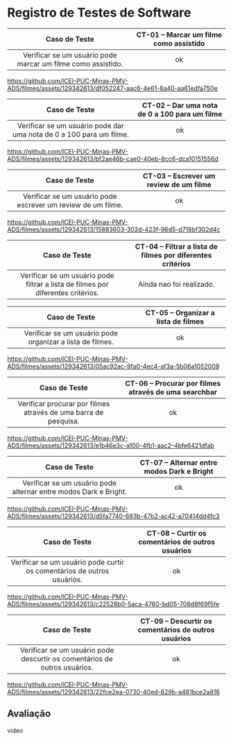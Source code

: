 # Registro de Testes de Software

| **Caso de Teste** 	| **CT-01 – Marcar um filme como assistido** 	|
|:---:	|:---:	|
|	Verificar se um usuário pode marcar um filme como assistido.| ok |

https://github.com/ICEI-PUC-Minas-PMV-ADS/filmes/assets/129342613/df052247-aac6-4e61-8a40-aa61edfa750e

| **Caso de Teste** 	| **CT-02 – Dar uma nota de 0 a 100 para um filme** 	|
|:---:	|:---:	|
|	Verificar se um usuário pode dar uma nota de 0 a 100 para um filme.| ok |

https://github.com/ICEI-PUC-Minas-PMV-ADS/filmes/assets/129342613/bf2ae46b-cae0-40eb-8cc6-dca10151556d

| **Caso de Teste** 	| **CT-03 – Escrever um review de um filme** 	|
|:---:	|:---:	|
|	Verificar se um usuário pode escrever um review de um filme.| ok |

https://github.com/ICEI-PUC-Minas-PMV-ADS/filmes/assets/129342613/15883603-302d-423f-96d5-d718bf302d4c

| **Caso de Teste** 	| **CT-04 – Filtrar a lista de filmes por diferentes critérios** 	|
|:---:	|:---:	|
|	Verificar se um usuário pode filtrar a lista de filmes por diferentes critérios.|  Ainda nao foi realizado. |

| **Caso de Teste** 	| **CT-05 – Organizar a lista de filmes** 	|
|:---:	|:---:	|
|	Verificar se um usuário pode organizar a lista de filmes.| ok |

https://github.com/ICEI-PUC-Minas-PMV-ADS/filmes/assets/129342613/05ac92ac-9fa0-4ec4-af3a-5b06a1052009

| **Caso de Teste** 	| **CT-06 – Procurar por filmes através de uma searchbar** 	|
|:---:	|:---:	|
|	Verificar procurar por filmes através de uma barra de pesquisa.| ok |

https://github.com/ICEI-PUC-Minas-PMV-ADS/filmes/assets/129342613/e1b46e3c-a100-4fb1-aac2-4bfe6421dfab

| **Caso de Teste** 	| **CT-07 – Alternar entre modos Dark e Bright** 	|
|:---:	|:---:	|
|	Verificar se um usuário pode alternar entre modos Dark e Bright.| ok |

https://github.com/ICEI-PUC-Minas-PMV-ADS/filmes/assets/129342613/d5fa7740-683b-47b2-ac42-a70414dd4fc3

| **Caso de Teste** 	| **CT-08 – Curtir os comentários de outros usuários** 	|
|:---:	|:---:	|
|	Verificar se um usuário pode curtir os comentários de outros usuários.| ok |

https://github.com/ICEI-PUC-Minas-PMV-ADS/filmes/assets/129342613/c22528b0-5aca-4760-bd05-708d8f69f5fe

| **Caso de Teste** 	| **CT-09 – Descurtir os comentários de outros usuários** 	|
|:---:	|:---:	|
|	Verificar se um usuário pode descurtir os comentários de outros usuários.| ok |

https://github.com/ICEI-PUC-Minas-PMV-ADS/filmes/assets/129342613/22fce2ea-0730-40ed-829b-a461bce2a816



## Avaliação

video
